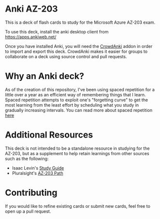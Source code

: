 # Anki AZ-203
This is a deck of flash cards to study for the Microsoft Azure AZ-203 exam. 

To use this deck, install the anki desktop client from https://apps.ankiweb.net/

Once you have installed Anki, you will need the [CrowdAnki](https://ankiweb.net/shared/info/1788670778) addon in order to import and export this deck.  CrowdAnki makes it easier for groups to collaborate on a deck using source control and pull requests.

# Why an Anki deck?

As of the creation of this repository, I've been using spaced repetition for a little over a year as an efficient way of remembering things that I learn.  Spaced repetition attempts to exploit one's "forgetting curve" to get the most learning from the least effort by scheduling what you study in gradually increasing intervals.  You can read more about spaced repetition [here](https://collegeinfogeek.com/spaced-repetition-memory-technique/)

# Additional Resources

This deck is not intended to be a standalone resource in studying for the AZ-203, but as a supplement to help retain learnings from other sources such as the following:

* Isaac Levin's [Study Guide](https://www.isaaclevin.com/post/az-203-study-guide/)
* Pluralsight's [AZ-203 Path](https://app.pluralsight.com/paths/certificate/developing-solutions-for-microsoft-azure-az-203)

# Contributing
If you would like to refine existing cards or submit new cards, feel free to open up a pull request.
